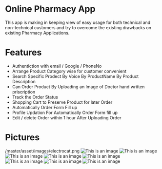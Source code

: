 # Online Pharmacy App 
This app is making in keeping view of easy usage for both technical and non-technical customers and try to overcome the existing drawbacks on existing Pharmacy Applications.

# Features
- Authentiction with email / Google / PhoneNo
- Arrange Product Category wise for customer convenient 
- Search Specific Prodect By Voice By ProductName By Product Description
- Can Order Product By Uploading an Image of Doctor hand written priscription
- Track the Order Status
- Shopping Cart to Preserve Product for later Order
- Automatically Order Form Fill up
- Profile Updation For Automatically Order Form fill up
- Edit / delete Order within 1 hour After Uploading Order  



# Pictures
/master/asset/images/electrocat.png
![This is an image](https://github.com/aliahmad39/PharmacyApp/blob/master/asset/OrderByImage.jpg)
![This is an image](https://github.com/aliahmad39/PharmacyApp/blob/master/art/Login.jpg)
![This is an image](https://github.com/aliahmad39/PharmacyApp/blob/master/art/ShoppingCart.jpg)
![This is an image](https://github.com/aliahmad39/PharmacyApp/blob/master/art/ProductList.jpg)
![This is an image](https://github.com/aliahmad39/PharmacyApp/blob/master/art/SearchByVoice.jpg)
![This is an image](https://github.com/aliahmad39/PharmacyApp/blob/master/art/SearchByName.jpg)
![This is an image](https://github.com/aliahmad39/PharmacyApp/blob/master/art/UpdateProfile.jpg)
![This is an image](https://github.com/aliahmad39/PharmacyApp/blob/master/art/OrderForm.jpg)
